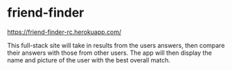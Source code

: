 # friend-finder

https://friend-finder-rc.herokuapp.com/

This full-stack site will take in results from the users answers, then compare their answers with those from other users. The app will then display the name and picture of the user with the best overall match.
